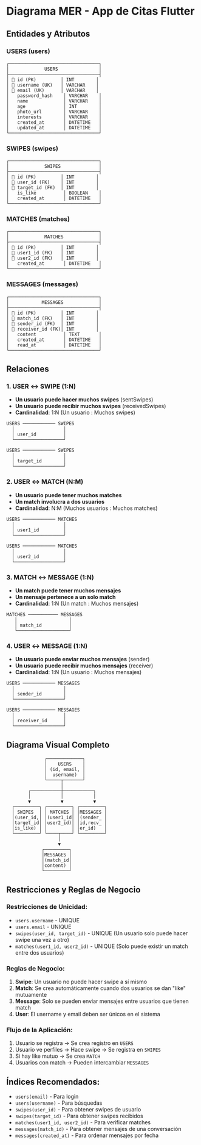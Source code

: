 # Diagrama MER - App de Citas Flutter

## Entidades y Atributos

### USERS (users)
```
┌─────────────────────────────────┐
│             USERS               │
├─────────────────────────────────┤
│ 🔑 id (PK)         │ INT        │
│ 🔑 username (UK)   │ VARCHAR    │
│ 🔑 email (UK)      │ VARCHAR    │
│   password_hash    │ VARCHAR    │
│   name             │ VARCHAR    │
│   age              │ INT        │
│   photo_url        │ VARCHAR    │
│   interests        │ VARCHAR    │
│   created_at       │ DATETIME   │
│   updated_at       │ DATETIME   │
└─────────────────────────────────┘
```

### SWIPES (swipes)
```
┌─────────────────────────────────┐
│             SWIPES              │
├─────────────────────────────────┤
│ 🔑 id (PK)         │ INT        │
│ 🔗 user_id (FK)    │ INT        │
│ 🔗 target_id (FK)  │ INT        │
│   is_like          │ BOOLEAN    │
│   created_at       │ DATETIME   │
└─────────────────────────────────┘
```

### MATCHES (matches)
```
┌─────────────────────────────────┐
│             MATCHES             │
├─────────────────────────────────┤
│ 🔑 id (PK)         │ INT        │
│ 🔗 user1_id (FK)   │ INT        │
│ 🔗 user2_id (FK)   │ INT        │
│   created_at       │ DATETIME   │
└─────────────────────────────────┘
```

### MESSAGES (messages)
```
┌─────────────────────────────────┐
│            MESSAGES             │
├─────────────────────────────────┤
│ 🔑 id (PK)         │ INT        │
│ 🔗 match_id (FK)   │ INT        │
│ 🔗 sender_id (FK)  │ INT        │
│ 🔗 receiver_id (FK)│ INT        │
│   content          │ TEXT       │
│   created_at       │ DATETIME   │
│   read_at          │ DATETIME   │
└─────────────────────────────────┘
```

## Relaciones

### 1. USER ↔ SWIPE (1:N)
- **Un usuario puede hacer muchos swipes** (sentSwipes)
- **Un usuario puede recibir muchos swipes** (receivedSwipes)
- **Cardinalidad**: 1:N (Un usuario : Muchos swipes)

```
USERS ──────────── SWIPES
  │                  │
  │ user_id          │
  └──────────────────┘
  
USERS ──────────── SWIPES
  │                  │
  │ target_id        │
  └──────────────────┘
```

### 2. USER ↔ MATCH (N:M)
- **Un usuario puede tener muchos matches**
- **Un match involucra a dos usuarios**
- **Cardinalidad**: N:M (Muchos usuarios : Muchos matches)

```
USERS ──────────── MATCHES
  │                  │
  │ user1_id         │
  └──────────────────┘
  
USERS ──────────── MATCHES
  │                  │
  │ user2_id         │
  └──────────────────┘
```

### 3. MATCH ↔ MESSAGE (1:N)
- **Un match puede tener muchos mensajes**
- **Un mensaje pertenece a un solo match**
- **Cardinalidad**: 1:N (Un match : Muchos mensajes)

```
MATCHES ─────────── MESSAGES
   │                   │
   │ match_id          │
   └───────────────────┘
```

### 4. USER ↔ MESSAGE (1:N)
- **Un usuario puede enviar muchos mensajes** (sender)
- **Un usuario puede recibir muchos mensajes** (receiver)
- **Cardinalidad**: 1:N (Un usuario : Muchos mensajes)

```
USERS ──────────── MESSAGES
  │                  │
  │ sender_id        │
  └──────────────────┘
  
USERS ──────────── MESSAGES
  │                  │
  │ receiver_id      │
  └──────────────────┘
```

## Diagrama Visual Completo

```
              ┌─────────────┐
              │    USERS    │
              │ (id, email, │
              │  username)  │
              └─────┬───────┘
                    │
        ┌───────────┼───────────┐
        │           │           │
        ▼           ▼           ▼
  ┌─────────┐ ┌─────────┐ ┌─────────┐
  │ SWIPES  │ │ MATCHES │ │MESSAGES │
  │(user_id,│ │(user1_id│ │(sender_ │
  │target_id│ │user2_id)│ │id,recv_ │
  │is_like) │ │         │ │er_id)   │
  └─────────┘ └────┬────┘ └─────────┘
                   │
                   ▼
             ┌─────────┐
             │MESSAGES │
             │(match_id│
             │content) │
             └─────────┘
```

## Restricciones y Reglas de Negocio

### Restricciones de Unicidad:
- `users.username` - UNIQUE
- `users.email` - UNIQUE
- `swipes(user_id, target_id)` - UNIQUE (Un usuario solo puede hacer swipe una vez a otro)
- `matches(user1_id, user2_id)` - UNIQUE (Solo puede existir un match entre dos usuarios)

### Reglas de Negocio:
1. **Swipe**: Un usuario no puede hacer swipe a sí mismo
2. **Match**: Se crea automáticamente cuando dos usuarios se dan "like" mutuamente
3. **Message**: Solo se pueden enviar mensajes entre usuarios que tienen match
4. **User**: El username y email deben ser únicos en el sistema

### Flujo de la Aplicación:
1. Usuario se registra → Se crea registro en `USERS`
2. Usuario ve perfiles → Hace swipe → Se registra en `SWIPES`
3. Si hay like mutuo → Se crea `MATCH`
4. Usuarios con match → Pueden intercambiar `MESSAGES`

## Índices Recomendados:
- `users(email)` - Para login
- `users(username)` - Para búsquedas
- `swipes(user_id)` - Para obtener swipes de usuario
- `swipes(target_id)` - Para obtener swipes recibidos
- `matches(user1_id, user2_id)` - Para verificar matches
- `messages(match_id)` - Para obtener mensajes de una conversación
- `messages(created_at)` - Para ordenar mensajes por fecha